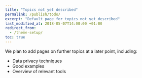 ```yaml
---
title: "Topics not yet described"
permalink: /publish/todo/
excerpt: "Default page for topics not yet described"
last_modified_at: 2018-05-07T14:00:00 +01:00
redirect_from:
  - /theme-setup/
toc: true
---
```


We plan to add pages on further topics at a later point, including:
- Data privacy techniques
- Good examples
- Overview of relevant tools
